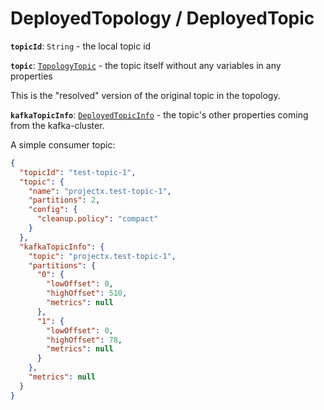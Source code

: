 # DeployedTopology / DeployedTopic

**`topicId`**: `String` - the local topic id

**`topic`**: [`TopologyTopic`](../topology/TopologyTopic.md) - the topic itself without any variables in any properties

This is the "resolved" version of the original topic in the topology.

**`kafkaTopicInfo`**: [`DeployedTopicInfo`](DeployedTopicInfo.md) - the topic's other properties coming from the kafka-cluster.

A simple consumer topic:
```json
{
  "topicId": "test-topic-1",
  "topic": {
    "name": "projectx.test-topic-1",
    "partitions": 2,
    "config": {
      "cleanup.policy": "compact"
    }
  },
  "kafkaTopicInfo": {
    "topic": "projectx.test-topic-1",
    "partitions": {
      "0": {
        "lowOffset": 0,
        "highOffset": 510,
        "metrics": null
      },
      "1": {
        "lowOffset": 0,
        "highOffset": 78,
        "metrics": null
      }
    },
    "metrics": null
  }
}
```